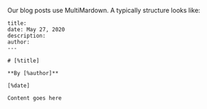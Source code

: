 Our blog posts use MultiMardown. A typically structure looks like:

```mardkown
title: 
date: May 27, 2020  
description: 
author:  
---

# [%title]

**By [%author]**

[%date] 

Content goes here
```
